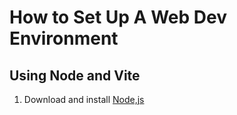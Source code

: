 # How to Set Up A Web Dev Environment

## Using Node and Vite
1. Download and install [Node,js](https://nodejs.org/en/download/)

